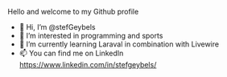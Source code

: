 Hello and welcome to my Github profile
- 👋 Hi, I’m @stefGeybels
- 👀 I’m interested in programming and sports
- 🌱 I’m currently learning Laraval in combination with Livewire
- 📫 You can find me on LinkedIn https://www.linkedin.com/in/stefgeybels/
